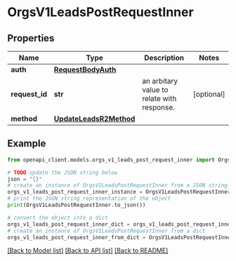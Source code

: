 # OrgsV1LeadsPostRequestInner


## Properties

Name | Type | Description | Notes
------------ | ------------- | ------------- | -------------
**auth** | [**RequestBodyAuth**](RequestBodyAuth.md) |  | 
**request_id** | **str** | an arbitary value to relate with response. | [optional] 
**method** | [**UpdateLeadsR2Method**](UpdateLeadsR2Method.md) |  | 

## Example

```python
from openapi_client.models.orgs_v1_leads_post_request_inner import OrgsV1LeadsPostRequestInner

# TODO update the JSON string below
json = "{}"
# create an instance of OrgsV1LeadsPostRequestInner from a JSON string
orgs_v1_leads_post_request_inner_instance = OrgsV1LeadsPostRequestInner.from_json(json)
# print the JSON string representation of the object
print(OrgsV1LeadsPostRequestInner.to_json())

# convert the object into a dict
orgs_v1_leads_post_request_inner_dict = orgs_v1_leads_post_request_inner_instance.to_dict()
# create an instance of OrgsV1LeadsPostRequestInner from a dict
orgs_v1_leads_post_request_inner_from_dict = OrgsV1LeadsPostRequestInner.from_dict(orgs_v1_leads_post_request_inner_dict)
```
[[Back to Model list]](../README.md#documentation-for-models) [[Back to API list]](../README.md#documentation-for-api-endpoints) [[Back to README]](../README.md)


